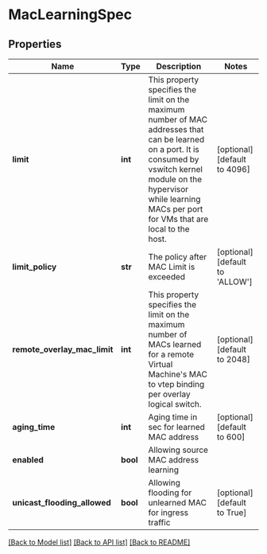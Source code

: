 # MacLearningSpec

## Properties
Name | Type | Description | Notes
------------ | ------------- | ------------- | -------------
**limit** | **int** | This property specifies the limit on the maximum number of MAC addresses that can be learned on a port. It is consumed by vswitch kernel module on the hypervisor while learning MACs per port for VMs that are local to the host.  | [optional] [default to 4096]
**limit_policy** | **str** | The policy after MAC Limit is exceeded | [optional] [default to 'ALLOW']
**remote_overlay_mac_limit** | **int** | This property specifies the limit on the maximum number of MACs learned for a remote Virtual Machine&#x27;s MAC to vtep binding per overlay logical switch.  | [optional] [default to 2048]
**aging_time** | **int** | Aging time in sec for learned MAC address | [optional] [default to 600]
**enabled** | **bool** | Allowing source MAC address learning | 
**unicast_flooding_allowed** | **bool** | Allowing flooding for unlearned MAC for ingress traffic | [optional] [default to True]

[[Back to Model list]](../README.md#documentation-for-models) [[Back to API list]](../README.md#documentation-for-api-endpoints) [[Back to README]](../README.md)

